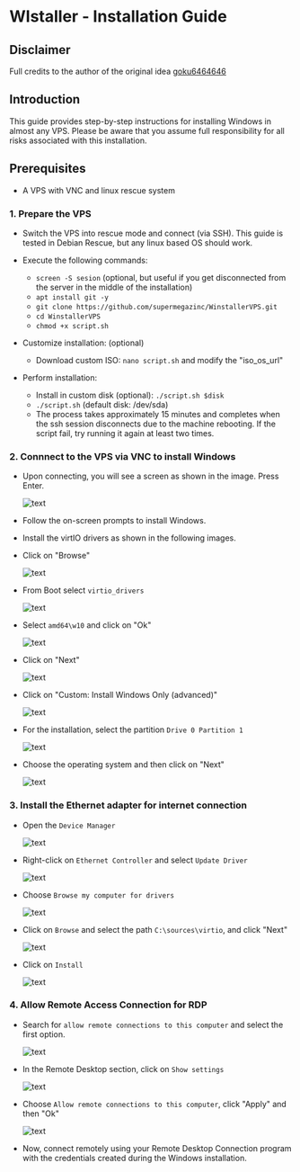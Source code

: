 # WIstaller - Installation Guide

## Disclaimer
Full credits to the author of the original idea [goku6464646](https://github.com/goku6464646)

## Introduction

This guide provides step-by-step instructions for installing Windows in almost any VPS. Please be aware that you assume full responsibility for all risks associated with this installation.

## Prerequisites

- A VPS with VNC and linux rescue system

### 1. Prepare the VPS

- Switch the VPS into rescue mode and connect (via SSH). This guide is tested in Debian Rescue, but any linux based OS should work.

- Execute the following commands:
    - `screen -S sesion` (optional, but useful if you get disconnected from the server in the middle of the installation)
    - `apt install git -y`
    - `git clone https://github.com/supermegazinc/WinstallerVPS.git`
    - `cd WinstallerVPS`
    - `chmod +x script.sh`

- Customize installation: (optional)
    - Download custom ISO: `nano script.sh` and modify the "iso_os_url"

- Perform installation:
    - Install in custom disk (optional): `./script.sh $disk`
    - `./script.sh` (default disk: /dev/sda)
    - The process takes approximately 15 minutes and completes when the ssh session disconnects due to the machine rebooting. If the script fail, try running it again at least two times.

### 2. Connnect to the VPS via VNC to install Windows
- Upon connecting, you will see a screen as shown in the image. Press Enter.

  ![text](https://i.ibb.co/j8Ckb0x/windows-installer.png)

- Follow the on-screen prompts to install Windows.
- Install the virtIO drivers as shown in the following images.
- Click on "Browse"
  
  ![text](https://i.ibb.co/x2S5brz/browser.png)

- From Boot select `virtio_drivers`
  
  ![text](https://i.ibb.co/MghHSxm/virtio.png)

- Select `amd64\w10` and click on "Ok"
  
  ![text](https://i.ibb.co/jTmb57J/w10.png)

- Click on "Next"
  
  ![text](https://i.ibb.co/LS3sq47/next.png)

- Click on "Custom: Install Windows Only (advanced)"

  ![text](https://i.ibb.co/X7swb6C/custom-install.png)

- For the installation, select the partition `Drive 0 Partition 1`
  
  ![text](https://i.ibb.co/mSq9KjR/select-partition.png)

- Choose the operating system and then click on "Next"
  
  ![text](https://i.ibb.co/2FF8W7b/os-select.png)

### 3. Install the Ethernet adapter for internet connection

- Open the `Device Manager`

  ![text](https://i.ibb.co/PxGQ9Rz/device-manager.png)

- Right-click on `Ethernet Controller` and select `Update Driver`
  
  ![text](https://i.ibb.co/Ycjf3b4/update-driver.png)

- Choose `Browse my computer for drivers`
  
  ![text](https://i.ibb.co/X7vht8v/browse-computer-drivers.png)

- Click on `Browse` and select the path `C:\sources\virtio`, and click "Next"
  
  ![text](https://i.ibb.co/7WJXyxW/driver-path.png)

- Click on `Install`
  
  ![text](https://i.ibb.co/0nqRzJG/install-driver.png)

### 4. Allow Remote Access Connection for RDP

- Search for `allow remote connections to this computer` and select the first option.

  ![text](https://i.ibb.co/Xb4hwQp/allow-remote.png)

- In the Remote Desktop section, click on `Show settings`
  
  ![text](https://i.ibb.co/kD4tN2P/show-settings.png)

- Choose `Allow remote connections to this computer`, click "Apply" and then "Ok"
  
  ![text](https://i.ibb.co/Rv0R5L1/allow-remote-connections.png)

- Now, connect remotely using your Remote Desktop Connection program with the credentials created during the Windows installation.